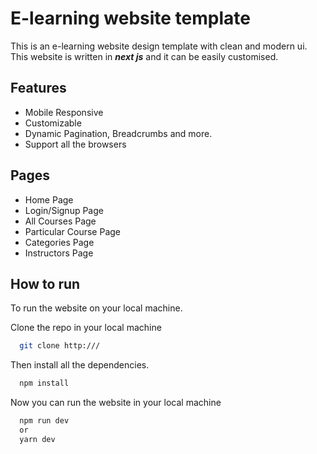 <!-- This is a [Next.js](https://nextjs.org/) project bootstrapped with [`create-next-app`](https://github.com/vercel/next.js/tree/canary/packages/create-next-app).

## Getting Started

First, run the development server:

```bash
npm run dev
# or
yarn dev
```

Open [http://localhost:3000](http://localhost:3000) with your browser to see the result.

You can start editing the page by modifying `pages/index.js`. The page auto-updates as you edit the file.


This is a e-learning web[API routes](https://nextjs.org/docs/api-routes/introduction) can be accessed on [http://localhost:3000/api/hello](http://localhost:3000/api/hello). This endpoint can be edited in `pages/api/hello.js`.

The `pages/api` directory is mapped to `/api/*`. Files in this directory are treated as [API routes](https://nextjs.org/docs/api-routes/introduction) instead of React pages.

## Learn More

To learn more about Next.js, take a look at the following resources:

- [Next.js Documentation](https://nextjs.org/docs) - learn about Next.js features and API.
- [Learn Next.js](https://nextjs.org/learn) - an interactive Next.js tutorial.

You can check out [the Next.js GitHub repository](https://github.com/vercel/next.js/) - your feedback and contributions are welcome!

## Deploy on Vercel

The easiest way to deploy your Next.js app is to use the [Vercel Platform](https://vercel.com/new?utm_medium=default-template&filter=next.js&utm_source=create-next-app&utm_campaign=create-next-app-readme) from the creators of Next.js.

Check out our [Next.js deployment documentation](https://nextjs.org/docs/deployment) for more details. -->

# E-learning website template

This is an e-learning website design template with clean and modern ui.
This website is written in **_next js_** and it can be easily customised.

## Features

-   Mobile Responsive
-   Customizable
-   Dynamic Pagination, Breadcrumbs and more.
-   Support all the browsers

## Pages

-   Home Page
-   Login/Signup Page
-   All Courses Page
-   Particular Course Page
-   Categories Page
-   Instructors Page

## How to run

To run the website on your local machine.

Clone the repo in your local machine

```bash
  git clone http:///
```

Then install all the dependencies.

```bash
  npm install
```

Now you can run the website in your local machine

```bash
  npm run dev
  or
  yarn dev
```
